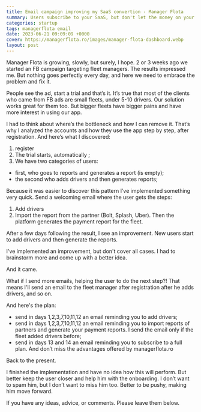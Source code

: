 ```yaml
---
title: Email campaign improving my SaaS convertion - Manager Flota 
summary: Users subscribe to your SaaS, but don't let the money on your table. Here's how I do it!
categories: startup
tags: managerflota email
date: 2023-06-21 09:09:09 +0000
cover: https://managerflota.ro/images/manager-flota-dashboard.webp
layout: post
---
```


Manager Flota is growing, slowly, but surely, I hope. 2 or 3 weeks ago we started an FB campaign targeting fleet managers. The results impressed me. But nothing goes perfectly every day, and here we need to embrace the problem and fix it.

People see the ad, start a trial and that’s it. It’s true that most of the clients who came from FB ads are small fleets, under 5-10 drivers. Our solution works great for them too. But bigger fleets have bigger pains and have more interest in using our app.

I had to think about where’s the bottleneck and how I can remove it. That’s why I analyzed the accounts and how they use the app step by step, after registration. And here’s what I discovered:

1. register
2. The trial starts, automatically ;
3. We have two categories of users:
 - first, who goes to reports and generates a report (is empty);
 - the second who adds drivers and then generates reports;

Because it was easier to discover this pattern I’ve implemented something very quick. Send a welcoming email where the user gets the steps:

1. Add drivers
2. Import the report from the partner (Bolt, Splash, Uber). Then the platform generates the payment report for the fleet.

After a few days following the result, I see an improvement. New users start to add drivers and then generate the reports.

I've implemented an improvement, but don't cover all cases. I had to brainstorm more and come up with a better idea.

And it came.

What if I send more emails, helping the user to do the next step?! That means I'll send an email to the fleet manager after registration after he adds drivers, and so on.

And here's the plan:
- send in days 1,2,3,7,10,11,12 an email reminding you to add drivers;
- send in days 1,2,3,7,10,11,12 an email reminding you to import reports of partners and generate your payment reports. I send the email only if the fleet added drivers before;
- send in days 13 and 14 an email reminding you to subscribe to a full plan. And don’t miss the  advantages offered by managerflota.ro

Back to the present.

I finished the implementation and have no idea how this will perform. But better keep the user closer and help him with the onboarding. I don’t want to spam him, but I don’t want to miss him too. Better to be pushy, making him move forward.

If you have any ideas, advice, or comments. Please leave them below.